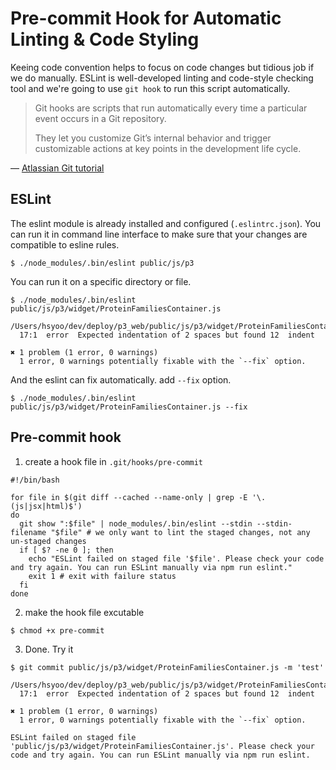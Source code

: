 # Pre-commit Hook for Automatic Linting & Code Styling

Keeing code convention helps to focus on code changes but tidious job if we do manually. ESLint is well-developed linting and code-style checking tool and we're going to use `git hook` to run this script automatically.

> Git hooks are scripts that run automatically every time a particular event occurs in a Git repository.
>
> They let you customize Git’s internal behavior and trigger customizable actions at key points in the development life cycle.

— [Atlassian Git tutorial](https://www.atlassian.com/git/tutorials/git-hooks)

## ESLint

The eslint module is already installed and configured (`.eslintrc.json`). You can run it in command line interface to make sure that your changes are compatible to esline rules.

```shell
$ ./node_modules/.bin/eslint public/js/p3
```

You can run it on a specific directory or file.

```
$ ./node_modules/.bin/eslint public/js/p3/widget/ProteinFamiliesContainer.js

/Users/hsyoo/dev/deploy/p3_web/public/js/p3/widget/ProteinFamiliesContainer.js
  17:1  error  Expected indentation of 2 spaces but found 12  indent

✖ 1 problem (1 error, 0 warnings)
  1 error, 0 warnings potentially fixable with the `--fix` option.
```

And the eslint can fix automatically. add `--fix` option.

```shell
$ ./node_modules/.bin/eslint public/js/p3/widget/ProteinFamiliesContainer.js --fix
```

## Pre-commit hook

1.  create a hook file in `.git/hooks/pre-commit`

```shell
#!/bin/bash

for file in $(git diff --cached --name-only | grep -E '\.(js|jsx|html)$')
do
  git show ":$file" | node_modules/.bin/eslint --stdin --stdin-filename "$file" # we only want to lint the staged changes, not any un-staged changes
  if [ $? -ne 0 ]; then
    echo "ESLint failed on staged file '$file'. Please check your code and try again. You can run ESLint manually via npm run eslint."
    exit 1 # exit with failure status
  fi
done
```

2.  make the hook file excutable

```shell
$ chmod +x pre-commit
```

3.  Done. Try it

```shell
$ git commit public/js/p3/widget/ProteinFamiliesContainer.js -m 'test'

/Users/hsyoo/dev/deploy/p3_web/public/js/p3/widget/ProteinFamiliesContainer.js
  17:1  error  Expected indentation of 2 spaces but found 12  indent

✖ 1 problem (1 error, 0 warnings)
  1 error, 0 warnings potentially fixable with the `--fix` option.

ESLint failed on staged file 'public/js/p3/widget/ProteinFamiliesContainer.js'. Please check your code and try again. You can run ESLint manually via npm run eslint.
```
